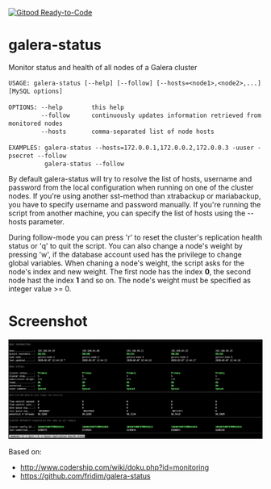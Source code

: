 [![Gitpod Ready-to-Code](https://img.shields.io/badge/Gitpod-Ready--to--Code-blue?logo=gitpod)](https://gitpod.io/#https://github.com/scheidtp/galera-status) 

galera-status
=============

Monitor status and health of all nodes of a Galera cluster

    USAGE: galera-status [--help] [--follow] [--hosts=<node1>,<node2>,...] [MySQL options]

    OPTIONS: --help        this help
             --follow      continuously updates information retrieved from monitored nodes
             --hosts       comma-separated list of node hosts

    EXAMPLES: galera-status --hosts=172.0.0.1,172.0.0.2,172.0.0.3 -uuser -psecret --follow
              galera-status --follow

By default galera-status will try to resolve the list of hosts, username and password from
the local configuration when running on one of the cluster nodes. If you're using another
sst-method than xtrabackup or mariabackup, you have to specify username and password
manually.
If you're running the script from another machine, you can specify the list of hosts using
the --hosts parameter.

During follow-mode you can press 'r' to reset the cluster's replication health status
or 'q' to quit the script. You can also change a node's weight by pressing 'w', if the 
database account used has the privilege to change global variables. When chaning a node's
weight, the script asks for the node's index and new weight. The first node has the index
**0**, the second node hast the index **1** and so on. The node's weight must be specified
as integer value >= 0.

# Screenshot
![screenshot](screenshot.png)

Based on:
* http://www.codership.com/wiki/doku.php?id=monitoring 
* https://github.com/fridim/galera-status
